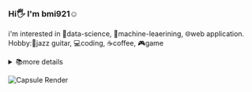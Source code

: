 ### Hi🖐️ I'm bmi921☺️ 
i'm interested in 🧪data-science, 🤖machine-leaerining, 🌐web application.   
Hobby:🎸jazz guitar, 💻coding, ☕coffee, 🎮game
<details><summary>📚more details</summary>
  
✅ *2020/03～2025/03* **Ibaraki National College of Technology** (computer science)  
⬛ *2025/04～* **Tokyo University of Marine Science and Technology** (logistics engineering)  
⬛ *2025/08* internship OPTiM




</details>


![Capsule Render](https://capsule-render.vercel.app/api?type=waving&height=100&color=gradient&text=🏄&descAlign=50&descAlignY=50&fontAlign=50&fontAlignY=50&textBg=false&section=footer&reversal=true&fontSize=0&animation=twinkling&rotate=30&strokeWidth=1)
